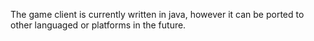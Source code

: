 The game client is currently written in java, however it can be ported to other languaged or platforms in the future.
 
